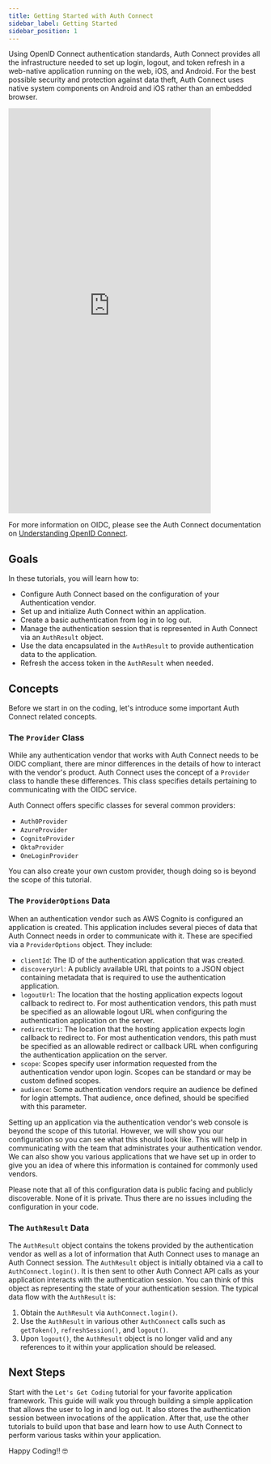 ```yaml
---
title: Getting Started with Auth Connect
sidebar_label: Getting Started
sidebar_position: 1
---
```


Using OpenID Connect authentication standards, Auth Connect provides all the infrastructure needed to set up login, logout, and token refresh in a web-native application running on the web, iOS, and Android. For the best possible security and protection against data theft, Auth Connect uses native system components on Android and iOS rather than an embedded browser.

<iframe width="400" height="800" src="https://ionicpro.wistia.com/medias/43tint31ra" title="Auth Connect Flow" frameBorder="0" allow="accelerometer; autoplay; clipboard-write; encrypted-media; gyroscope; picture-in-picture" allowFullScreen style={{paddingBottom: 0}}></iframe>

For more information on OIDC, please see the Auth Connect documentation on [Understanding OpenID Connect](https://ionic.io/docs/auth-connect#addendum-understanding-openid-connect).

## Goals

In these tutorials, you will learn how to:

- Configure Auth Connect based on the configuration of your Authentication vendor.
- Set up and initialize Auth Connect within an application.
- Create a basic authentication from log in to log out.
- Manage the authentication session that is represented in Auth Connect via an `AuthResult` object.
- Use the data encapsulated in the `AuthResult` to provide authentication data to the application.
- Refresh the access token in the `AuthResult` when needed.

## Concepts

Before we start in on the coding, let's introduce some important Auth Connect related concepts.

### The `Provider` Class

While any authentication vendor that works with Auth Connect needs to be OIDC compliant, there are minor differences in the details of how to interact with the vendor's product. Auth Connect uses the concept of a `Provider` class to handle these differences. This class specifies details pertaining to communicating with the OIDC service.

Auth Connect offers specific classes for several common providers:

- `Auth0Provider`
- `AzureProvider`
- `CognitoProvider`
- `OktaProvider`
- `OneLoginProvider`

You can also create your own custom provider, though doing so is beyond the scope of this tutorial.

### The `ProviderOptions` Data

When an authentication vendor such as AWS Cognito is configured an application is created. This application includes several pieces of data that Auth Connect needs in order to communicate with it. These are specified via a `ProviderOptions` object. They include:

- `clientId`: The ID of the authentication application that was created.
- `discoveryUrl`: A publicly available URL that points to a JSON object containing metadata that is required to use the authentication application.
- `logoutUrl`: The location that the hosting application expects logout callback to redirect to. For most authentication vendors, this path must be specified as an allowable logout URL when configuring the authentication application on the server.
- `redirectUri`: The location that the hosting application expects login callback to redirect to. For most authentication vendors, this path must be specified as an allowable redirect or callback URL when configuring the authentication application on the server.
- `scope`: Scopes specify user information requested from the authentication vendor upon login. Scopes can be standard or may be custom defined scopes.
- `audience`: Some authentication vendors require an audience be defined for login attempts. That audience, once defined, should be specified with this parameter.

Setting up an application via the authentication vendor's web console is beyond the scope of this tutorial. However, we will show you our configuration so you can see what this should look like. This will help in communicating with the team that administrates your authentication vendor. We can also show you various applications that we have set up in order to give you an idea of where this information is contained for commonly used vendors.

Please note that all of this configuration data is public facing and publicly discoverable. None of it is private. Thus there are no issues including the configuration in your code.

### The `AuthResult` Data

The `AuthResult` object contains the tokens provided by the authentication vendor as well as a lot of information that Auth Connect uses to manage an Auth Connect session. The `AuthResult` object is initially obtained via a call to `AuthConnect.login()`. It is then sent to other Auth Connect API calls as your application interacts with the authentication session. You can think of this object as representing the state of your authentication session. The typical data flow with the `AuthResult` is:

1. Obtain the `AuthResult` via `AuthConnect.login()`.
1. Use the `AuthResult` in various other `AuthConnect` calls such as `getToken()`, `refreshSession()`, and `logout()`.
1. Upon `logout()`, the `AuthResult` object is no longer valid and any references to it within your application should be released.

## Next Steps

Start with the `Let's Get Coding` tutorial for your favorite application framework. This guide will walk you through building a simple application that allows the user to log in and log out. It also stores the authentication session between invocations of the application. After that, use the other tutorials to build upon that base and learn how to use Auth Connect to perform various tasks within your application.

Happy Coding!! 🤓
